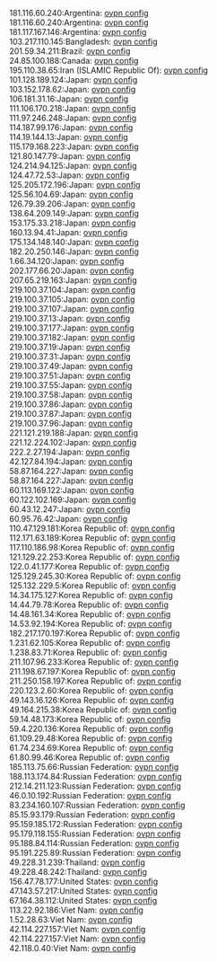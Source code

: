 181.116.60.240:Argentina: [ovpn config](vpn/181_116_60_240.ovpn)  
181.116.60.240:Argentina: [ovpn config](vpn/181_116_60_240.ovpn)  
181.117.167.146:Argentina: [ovpn config](vpn/181_117_167_146.ovpn)  
103.217.110.145:Bangladesh: [ovpn config](vpn/103_217_110_145.ovpn)  
201.59.34.211:Brazil: [ovpn config](vpn/201_59_34_211.ovpn)  
24.85.100.188:Canada: [ovpn config](vpn/24_85_100_188.ovpn)  
195.110.38.65:Iran (ISLAMIC Republic Of): [ovpn config](vpn/195_110_38_65.ovpn)  
101.128.189.124:Japan: [ovpn config](vpn/101_128_189_124.ovpn)  
103.152.178.62:Japan: [ovpn config](vpn/103_152_178_62.ovpn)  
106.181.31.16:Japan: [ovpn config](vpn/106_181_31_16.ovpn)  
111.106.170.218:Japan: [ovpn config](vpn/111_106_170_218.ovpn)  
111.97.246.248:Japan: [ovpn config](vpn/111_97_246_248.ovpn)  
114.187.99.176:Japan: [ovpn config](vpn/114_187_99_176.ovpn)  
114.19.144.13:Japan: [ovpn config](vpn/114_19_144_13.ovpn)  
115.179.168.223:Japan: [ovpn config](vpn/115_179_168_223.ovpn)  
121.80.147.79:Japan: [ovpn config](vpn/121_80_147_79.ovpn)  
124.214.94.125:Japan: [ovpn config](vpn/124_214_94_125.ovpn)  
124.47.72.53:Japan: [ovpn config](vpn/124_47_72_53.ovpn)  
125.205.172.196:Japan: [ovpn config](vpn/125_205_172_196.ovpn)  
125.56.104.69:Japan: [ovpn config](vpn/125_56_104_69.ovpn)  
126.79.39.206:Japan: [ovpn config](vpn/126_79_39_206.ovpn)  
138.64.209.149:Japan: [ovpn config](vpn/138_64_209_149.ovpn)  
153.175.33.218:Japan: [ovpn config](vpn/153_175_33_218.ovpn)  
160.13.94.41:Japan: [ovpn config](vpn/160_13_94_41.ovpn)  
175.134.148.140:Japan: [ovpn config](vpn/175_134_148_140.ovpn)  
182.20.250.146:Japan: [ovpn config](vpn/182_20_250_146.ovpn)  
1.66.34.120:Japan: [ovpn config](vpn/1_66_34_120.ovpn)  
202.177.66.20:Japan: [ovpn config](vpn/202_177_66_20.ovpn)  
207.65.219.163:Japan: [ovpn config](vpn/207_65_219_163.ovpn)  
219.100.37.104:Japan: [ovpn config](vpn/219_100_37_104.ovpn)  
219.100.37.105:Japan: [ovpn config](vpn/219_100_37_105.ovpn)  
219.100.37.107:Japan: [ovpn config](vpn/219_100_37_107.ovpn)  
219.100.37.13:Japan: [ovpn config](vpn/219_100_37_13.ovpn)  
219.100.37.177:Japan: [ovpn config](vpn/219_100_37_177.ovpn)  
219.100.37.182:Japan: [ovpn config](vpn/219_100_37_182.ovpn)  
219.100.37.19:Japan: [ovpn config](vpn/219_100_37_19.ovpn)  
219.100.37.31:Japan: [ovpn config](vpn/219_100_37_31.ovpn)  
219.100.37.49:Japan: [ovpn config](vpn/219_100_37_49.ovpn)  
219.100.37.51:Japan: [ovpn config](vpn/219_100_37_51.ovpn)  
219.100.37.55:Japan: [ovpn config](vpn/219_100_37_55.ovpn)  
219.100.37.58:Japan: [ovpn config](vpn/219_100_37_58.ovpn)  
219.100.37.86:Japan: [ovpn config](vpn/219_100_37_86.ovpn)  
219.100.37.87:Japan: [ovpn config](vpn/219_100_37_87.ovpn)  
219.100.37.96:Japan: [ovpn config](vpn/219_100_37_96.ovpn)  
221.121.219.188:Japan: [ovpn config](vpn/221_121_219_188.ovpn)  
221.12.224.102:Japan: [ovpn config](vpn/221_12_224_102.ovpn)  
222.2.27.194:Japan: [ovpn config](vpn/222_2_27_194.ovpn)  
42.127.84.194:Japan: [ovpn config](vpn/42_127_84_194.ovpn)  
58.87.164.227:Japan: [ovpn config](vpn/58_87_164_227.ovpn)  
58.87.164.227:Japan: [ovpn config](vpn/58_87_164_227.ovpn)  
60.113.169.122:Japan: [ovpn config](vpn/60_113_169_122.ovpn)  
60.122.102.169:Japan: [ovpn config](vpn/60_122_102_169.ovpn)  
60.43.12.247:Japan: [ovpn config](vpn/60_43_12_247.ovpn)  
60.95.76.42:Japan: [ovpn config](vpn/60_95_76_42.ovpn)  
110.47.129.181:Korea Republic of: [ovpn config](vpn/110_47_129_181.ovpn)  
112.171.63.189:Korea Republic of: [ovpn config](vpn/112_171_63_189.ovpn)  
117.110.186.98:Korea Republic of: [ovpn config](vpn/117_110_186_98.ovpn)  
121.129.22.253:Korea Republic of: [ovpn config](vpn/121_129_22_253.ovpn)  
122.0.41.177:Korea Republic of: [ovpn config](vpn/122_0_41_177.ovpn)  
125.129.245.30:Korea Republic of: [ovpn config](vpn/125_129_245_30.ovpn)  
125.132.229.5:Korea Republic of: [ovpn config](vpn/125_132_229_5.ovpn)  
14.34.175.127:Korea Republic of: [ovpn config](vpn/14_34_175_127.ovpn)  
14.44.79.78:Korea Republic of: [ovpn config](vpn/14_44_79_78.ovpn)  
14.48.161.34:Korea Republic of: [ovpn config](vpn/14_48_161_34.ovpn)  
14.53.92.194:Korea Republic of: [ovpn config](vpn/14_53_92_194.ovpn)  
182.217.170.197:Korea Republic of: [ovpn config](vpn/182_217_170_197.ovpn)  
1.231.62.105:Korea Republic of: [ovpn config](vpn/1_231_62_105.ovpn)  
1.238.83.71:Korea Republic of: [ovpn config](vpn/1_238_83_71.ovpn)  
211.107.96.233:Korea Republic of: [ovpn config](vpn/211_107_96_233.ovpn)  
211.198.67.197:Korea Republic of: [ovpn config](vpn/211_198_67_197.ovpn)  
211.250.158.197:Korea Republic of: [ovpn config](vpn/211_250_158_197.ovpn)  
220.123.2.60:Korea Republic of: [ovpn config](vpn/220_123_2_60.ovpn)  
49.143.16.126:Korea Republic of: [ovpn config](vpn/49_143_16_126.ovpn)  
49.164.215.38:Korea Republic of: [ovpn config](vpn/49_164_215_38.ovpn)  
59.14.48.173:Korea Republic of: [ovpn config](vpn/59_14_48_173.ovpn)  
59.4.220.136:Korea Republic of: [ovpn config](vpn/59_4_220_136.ovpn)  
61.109.29.48:Korea Republic of: [ovpn config](vpn/61_109_29_48.ovpn)  
61.74.234.69:Korea Republic of: [ovpn config](vpn/61_74_234_69.ovpn)  
61.80.99.46:Korea Republic of: [ovpn config](vpn/61_80_99_46.ovpn)  
185.113.75.66:Russian Federation: [ovpn config](vpn/185_113_75_66.ovpn)  
188.113.174.84:Russian Federation: [ovpn config](vpn/188_113_174_84.ovpn)  
212.14.211.123:Russian Federation: [ovpn config](vpn/212_14_211_123.ovpn)  
46.0.10.192:Russian Federation: [ovpn config](vpn/46_0_10_192.ovpn)  
83.234.160.107:Russian Federation: [ovpn config](vpn/83_234_160_107.ovpn)  
85.15.93.179:Russian Federation: [ovpn config](vpn/85_15_93_179.ovpn)  
95.159.185.172:Russian Federation: [ovpn config](vpn/95_159_185_172.ovpn)  
95.179.118.155:Russian Federation: [ovpn config](vpn/95_179_118_155.ovpn)  
95.188.84.114:Russian Federation: [ovpn config](vpn/95_188_84_114.ovpn)  
95.191.225.89:Russian Federation: [ovpn config](vpn/95_191_225_89.ovpn)  
49.228.31.239:Thailand: [ovpn config](vpn/49_228_31_239.ovpn)  
49.228.48.242:Thailand: [ovpn config](vpn/49_228_48_242.ovpn)  
156.47.78.177:United States: [ovpn config](vpn/156_47_78_177.ovpn)  
47.143.57.217:United States: [ovpn config](vpn/47_143_57_217.ovpn)  
67.164.38.112:United States: [ovpn config](vpn/67_164_38_112.ovpn)  
113.22.92.186:Viet Nam: [ovpn config](vpn/113_22_92_186.ovpn)  
1.52.28.63:Viet Nam: [ovpn config](vpn/1_52_28_63.ovpn)  
42.114.227.157:Viet Nam: [ovpn config](vpn/42_114_227_157.ovpn)  
42.114.227.157:Viet Nam: [ovpn config](vpn/42_114_227_157.ovpn)  
42.118.0.40:Viet Nam: [ovpn config](vpn/42_118_0_40.ovpn)  
